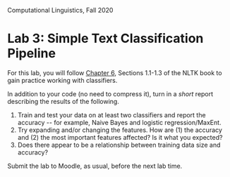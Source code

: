 Computational Linguistics, Fall 2020

# Lab 3: Simple Text Classification Pipeline

For this lab, you will follow [Chapter 6](https://www.nltk.org/book/ch06.html), Sections 1.1-1.3 of the NLTK book to gain practice working with classifiers.   

In addition to your code (no need to compress it), turn in a *short* report describing the results of the following.

1. Train and test your data on at least two classifiers and report the accuracy -- for example, Naive Bayes and logistic regression/MaxEnt.
2. Try expanding and/or changing the features. How are (1) the accuracy and (2) the most important features affected?  Is it what you expected?
3. Does there appear to be a relationship between training data size and accuracy?


Submit the lab to Moodle, as usual, before the next lab time.
